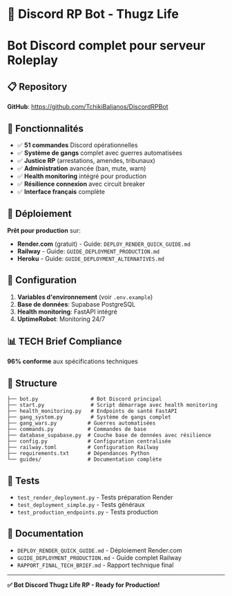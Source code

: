 # 🤖 Discord RP Bot - Thugz Life
# Bot Discord complet pour serveur Roleplay

## 📋 Repository
**GitHub**: https://github.com/TchikiBalianos/DiscordRPBot

## 🎯 Fonctionnalités
- ✅ **51 commandes** Discord opérationnelles
- ✅ **Système de gangs** complet avec guerres automatisées
- ✅ **Justice RP** (arrestations, amendes, tribunaux)
- ✅ **Administration** avancée (ban, mute, warn)
- ✅ **Health monitoring** intégré pour production
- ✅ **Résilience connexion** avec circuit breaker
- ✅ **Interface français** complète

## 🚀 Déploiement
**Prêt pour production** sur:
- **Render.com** (gratuit) - Guide: `DEPLOY_RENDER_QUICK_GUIDE.md`
- **Railway** - Guide: `GUIDE_DEPLOYMENT_PRODUCTION.md`
- **Heroku** - Guide: `GUIDE_DEPLOYMENT_ALTERNATIVES.md`

## 🔧 Configuration
1. **Variables d'environnement** (voir `.env.example`)
2. **Base de données**: Supabase PostgreSQL
3. **Health monitoring**: FastAPI intégré
4. **UptimeRobot**: Monitoring 24/7

## 📊 TECH Brief Compliance
**96% conforme** aux spécifications techniques

## 📁 Structure
```
├── bot.py                 # Bot Discord principal
├── start.py               # Script démarrage avec health monitoring
├── health_monitoring.py   # Endpoints de santé FastAPI
├── gang_system.py         # Système de gangs complet
├── gang_wars.py          # Guerres automatisées
├── commands.py           # Commandes de base
├── database_supabase.py  # Couche base de données avec résilience
├── config.py             # Configuration centralisée
├── railway.toml          # Configuration Railway
├── requirements.txt      # Dépendances Python
└── guides/               # Documentation complète
```

## 🧪 Tests
- `test_render_deployment.py` - Tests préparation Render
- `test_deployment_simple.py` - Tests généraux
- `test_production_endpoints.py` - Tests production

## 📖 Documentation
- `DEPLOY_RENDER_QUICK_GUIDE.md` - Déploiement Render.com
- `GUIDE_DEPLOYMENT_PRODUCTION.md` - Guide complet Railway
- `RAPPORT_FINAL_TECH_BRIEF.md` - Rapport technique final

---

**✅ Bot Discord Thugz Life RP - Ready for Production!**
